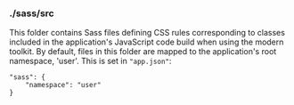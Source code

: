 ### ./sass/src

This folder contains Sass files defining CSS rules corresponding to classes
included in the application's JavaScript code build when using the modern toolkit.
By default, files in this folder are mapped to the application's root namespace, 'user'.
This is set in `"app.json"`:

    "sass": {
        "namespace": "user"
    }